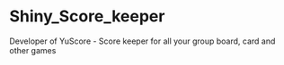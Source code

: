 # Shiny_Score_keeper
Developer of YuScore - Score keeper for all your group board, card and other games

